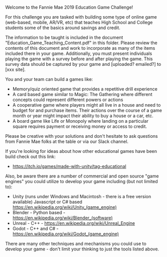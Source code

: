 Welcome to the Fannie Mae 2019 Education Game Challenge!

For this challenge you are tasked with building some type of online game (web-based, mobile, AR/VR, etc) that teaches High 
School and College students some of the basics around savings and credit.

The information to be taught is included in the document "Education_Game_Teaching_Content.pdf" in this folder. Please review the contents of this document and work to incorporate as many of the items included there in your game. Additionally, you must present individuals playing the game with a survey before and after playing the game. This survey data should be captured by your game
and [uploaded? emailed?] to [xxx site].

You and your team can build a games like:
 - Memory/quiz oriented game that provides a repetitive drill experience
 - A card based game similar to Magic: The Gathering where different concepts could represent different powers or actions
 - A cooperative game where players might all live in a house and need to budget for and purchase items. Their actions over the course of a game month or year might impact their ability to buy a house or a car, etc.
 - A board game like Life or Monopoly where landing on a particular square requires payment or receiving money or access to credit.
 
 Please be creative with your solutions and don't hesitate to ask questions from Fannie Mae folks at the table or via our Slack channel.
 
 If you're looking for ideas about how other educational games have been build check out this link:
  - https://itch.io/games/made-with-unity/tag-educational
  
  Also, be aware there are a number of commercial and open source "game engines" you could utilize to develop your game including (but not limited to):
   - Unity (runs under Windows and Macintosh - there is a free version available) Javascript or C# based https://en.wikipedia.org/wiki/Unity_(game_engine)
   - Blender - Python based - https://en.wikipedia.org/wiki/Blender_(software)
   - Unreal - C++ - https://en.wikipedia.org/wiki/Unreal_Engine
   - Godot - C++ and C# - https://en.wikipedia.org/wiki/Godot_(game_engine)
   
   There are many other techniques and mechanisms you could use to develop your game - don't limit your thinking to just the tools listed above.
   
